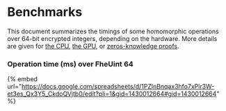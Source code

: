 # Benchmarks

This document summarizes the timings of some homomorphic operations over 64-bit encrypted integers, depending on the hardware. More details are given for [the CPU](cpu\_benchmarks.md), [the GPU](gpu\_benchmarks.md), or [zeros-knowledge proofs](zk\_proof\_benchmarks.md).

### Operation time (ms) over FheUint 64

{% embed url="https://docs.google.com/spreadsheets/d/1PZlnBnqax3hfo7xPir3W-et3es_Qx3Y5_CkdoQVjtb0/edit?pli=1&gid=1430012664#gid=1430012664" %}
